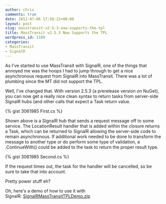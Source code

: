 ```yaml
---
author: chris
comments: true
date: 2012-07-06 17:58:12+00:00
layout: post
slug: masstransit-v2-5-3-now-supports-the-tpl
title: MassTransit v2.5.3 Now Supports the TPL
wordpress_id: 1189
categories:
- MassTransit
- SignalR
---
```


As I've started to use MassTransit with SignalR, one of the things that annoyed me was the hoops I had to jump through to get a nice asynchronous request from SignalR into MassTransit. There was a lot of plumbing since the MT did not support the TPL.




Well, I've changed that. With version 2.5.3 (a prerelease version on NuGet), you can now get a really nice clean syntax to return tasks from server-side SignalR hubs (and other calls that expect a Task return value.




{% gist 3061985 First.cs %}




Shown above is a SignalR hub that sends a request message off to some service. The LocationResult handler that is added within the closure returns a Task<LocationResult>, which can be returned to SignalR allowing the server-side code to remain asynchronous. If additional work needed to be done to transform the message to another type or do perform some type of validation, a .ContinueWith() could be added to the task to return the proper result type.




{% gist 3061985 Second.cs %}




If the request times out, the task for the handler will be cancelled, so be sure to take that into account.




Pretty power stuff eh?




Oh, here's a demo of how to use it with SignalR: [SignalRMassTransitTPLDemo.zip](/images/uploads/2012/07/SignalRMassTransitTPLDemo.zip)
